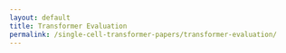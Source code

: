 ```yaml
---
layout: default
title: Transformer Evaluation
permalink: /single-cell-transformer-papers/transformer-evaluation/
---
```


<div id="transformer-evaluation-root"></div>

<!-- Load React and ReactDOM from CDN -->
<script crossorigin src="https://unpkg.com/react@18/umd/react.production.min.js"></script>
<script crossorigin src="https://unpkg.com/react-dom@18/umd/react-dom.production.min.js"></script>

<!-- Load your bundle with corrected path -->
<script src="{{ '/assets/js/dist/transformer-evaluation.bundle.js' | absolute_url }}"></script>
